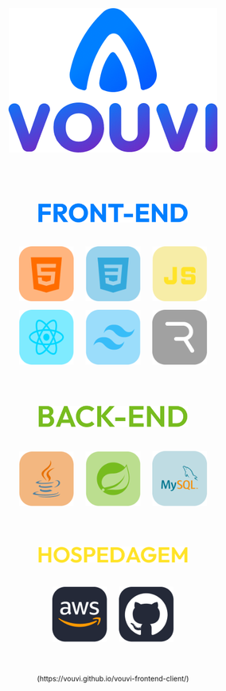 <div align="center">
    <img src="images/logo.png">
</div>
<br/><br/><br><br><br>

<p align="center" >
 <img src="images/FRONT-END.png" alt="HTML" width="300" />
</p>
<br>
<!-- Primeira linha de imagens -->
<p align="center">
  <img src="images/HTML.png" alt="HTML" width="110" />
  &nbsp;&nbsp;&nbsp;&nbsp;
  <img src="images/CSS.png" alt="CSS" width="110" />
  &nbsp;&nbsp;&nbsp;&nbsp;
  <img src="images/JavaScript.png" alt="JavaScript" width="110" />
</p>

<!-- Segunda linha de imagens -->
<p align="center">
  <img src="images/React.png" alt="React" width="110" />
  &nbsp;&nbsp;&nbsp;&nbsp;
  <img src="images/TailWind.png" alt="Tailwind" width="110" />
  &nbsp;&nbsp;&nbsp;&nbsp;
  <img src="images/Rive.png" alt="Rive" width="110" />
</p>

<br/><br/><br>

<p align="center" >
 <img src="images/BACK-END.png" alt="back-end" width="300" />
</p>

<br>
<!-- Primeira linha de imagens -->
<p align="center">
  <img src="images/Java.png" alt="Java" width="110" />
  &nbsp;&nbsp;&nbsp;&nbsp;
  <img src="images/Spring.png" alt="Spring" width="110" />
  &nbsp;&nbsp;&nbsp;&nbsp;
  <img src="images/MySQL.png" alt="MySQL" width="110" />
</p>

<br/><br/><br>
<p align="center" >
 <img src="images/HOSPEDAGEM.png" alt="back-end" width="300" />
</p>

<br>
<!-- Primeira linha de imagens -->
<p align="center">
  <img src="images/AWS.png" alt="AWS" width="110" />
  &nbsp;&nbsp;&nbsp;&nbsp;
  <img src="images/GITHUB.png" alt="GITHUB" width="110" />
</p>

<br><br>
<p align="center">
(https://vouvi.github.io/vouvi-frontend-client/)
</p>
